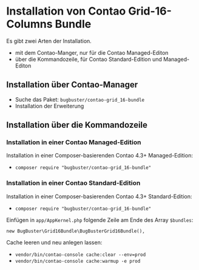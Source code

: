 # Installation von Contao Grid-16-Columns Bundle

Es gibt zwei Arten der Installation.

* mit dem Contao-Manger, nur für die Contao Managed-Editon
* über die Kommandozeile, für Contao Standard-Edition und Managed-Editon


## Installation über Contao-Manager

* Suche das Paket: `bugbuster/contao-grid_16-bundle`
* Installation der Erweiterung


## Installation über die Kommandozeile

### Installation in einer Contao Managed-Edition

Installation in einer Composer-basierenden Contao 4.3+ Managed-Edition:

* `composer require "bugbuster/contao-grid_16-bundle"`


### Installation in einer Contao Standard-Edition

Installation in einer Composer-basierenden Contao 4.3+ Standard-Edition:

* `composer require "bugbuster/contao-grid_16-bundle"`

Einfügen in `app/AppKernel.php` folgende Zeile am Ende des Array `$bundles`:

`new BugBuster\Grid16Bundle\BugBusterGrid16Bundle(),`

Cache leeren und neu anlegen lassen:

* `vendor/bin/contao-console cache:clear --env=prod`
* `vendor/bin/contao-console cache:warmup -e prod`

